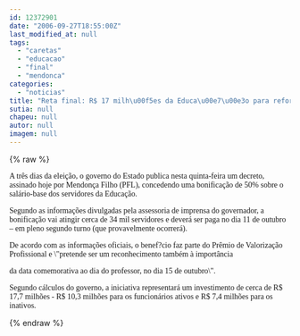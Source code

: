 ```yaml
---
id: 12372901
date: "2006-09-27T18:55:00Z"
last_modified_at: null
tags:
  - "caretas"
  - "educacao"
  - "final"
  - "mendonca"
categories:
  - "noticias"
title: "Reta final: R$ 17 milh\u00f5es da Educa\u00e7\u00e3o para refor\u00e7ar Mendon\u00e7a"
sutia: null
chapeu: null
autor: null
imagem: null
---
```

{% raw %}
<p><P><FONT face=Verdana>A três dias da eleição, o governo do Estado publica nesta quinta-feira um decreto, assinado hoje por Mendonça Filho (PFL), concedendo uma bonificação de 50% sobre o salário-base dos servidores da Educação.</FONT></P></p>
<p><P><FONT face=Verdana>Segundo as informações divulgadas pela assessoria de imprensa do governador, a bonificação vai atingir cerca de 34 mil servidores e deverá ser paga no dia 11 de outubro – em pleno segundo turno (que provavelmente ocorrerá). </FONT></P></p>
<p><P><FONT face=Verdana>De acordo com as informações oficiais, o benef?cio faz parte do </FONT><FONT face=Verdana>Prêmio de Valorização Profissional e \"pretende ser um reconhecimento também&nbsp;à importância</p>
<p> da data comemorativa ao dia do professor, no dia 15 de outubro\". </FONT></P></p>
<p><P><FONT face=Verdana>Segundo cálculos do governo, a iniciativa representará um investimento de cerca de R$ 17,7 milhões - R$ 10,3 milhões para os funcionários ativos e R$ 7,4 milhões para os inativos.</FONT></P> </p>
{% endraw %}
